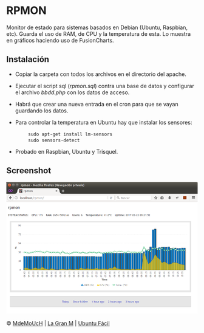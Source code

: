 RPMON
=====

Monitor de estado para sistemas basados en Debian (Ubuntu, Raspbian, etc). Guarda el uso de RAM, de CPU y la temperatura de esta. Lo muestra en gráficos haciendo uso de FusionCharts.



Instalación
-----------

* Copiar la carpeta con todos los archivos en el directorio del apache.

* Ejecutar el script sql (*rpmon.sql*) contra una base de datos y configurar el archivo *bbdd.php* con los datos de acceso.

* Habrá que crear una nueva entrada en el cron para que se vayan guardando los datos.

* Para controlar la temperatura en Ubuntu hay que instalar los sensores:
```
		sudo apt-get install lm-sensors
		sudo sensors-detect
```

* Probado en Raspbian, Ubuntu y Trisquel.



Screenshot
----------

![Screenshot](screenshot.png)







© [MdeMoUcH](http://www.twitter.com/mdemouch) | [La Gran M](http://www.lagranm.com) | [Ubuntu Fácil](http://www.ubuntufacil.com)
